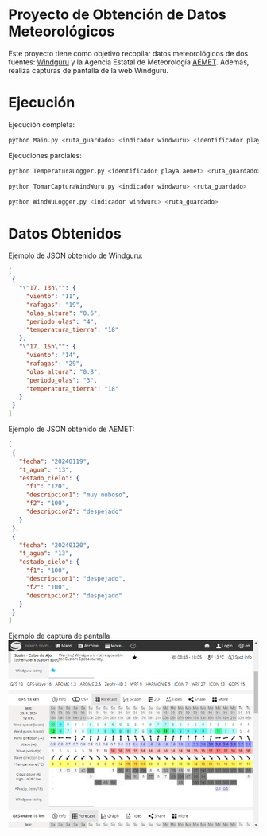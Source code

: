 # Proyecto de Obtención de Datos Meteorológicos
Este proyecto tiene como objetivo recopilar datos meteorológicos de dos fuentes: [Windguru](https://www.windguru.cz/) y la Agencia Estatal de Meteorología [AEMET](https://www.aemet.es/). Además, realiza capturas de pantalla de la web Windguru.

# Ejecución
Ejecución completa:
```bash
python Main.py <ruta_guardado> <indicador windwuru> <identificador playa aemet> 
```

Ejecuciones parciales:

```bash
python TemperaturaLogger.py <identificador playa aemet> <ruta_guardado>
```


```bash
python TomarCapturaWindWuru.py <indicador windwuru> <ruta_guardado>
```


```bash
python WindWuLogger.py <indicador windwuru> <ruta_guardado>
```


# Datos Obtenidos
Ejemplo de JSON obtenido de Windguru:

 ```json
[
  {
    "\"17. 13h\"": {
      "viento": "11",
      "rafagas": "19",
      "olas_altura": "0.6",
      "periodo_olas": "4",
      "temperatura_tierra": "18"
    },
    "\"17. 15h\"": {
      "viento": "14",
      "rafagas": "29",
      "olas_altura": "0.8",
      "periodo_olas": "3",
      "temperatura_tierra": "18"
    }
  }
]
 ```


Ejemplo de JSON obtenido de AEMET:

 ```json
[
  {
    "fecha": "20240119",
    "t_agua": "13",
    "estado_cielo": {
      "f1": "120",
      "descripcion1": "muy nuboso",
      "f2": "100",
      "descripcion2": "despejado"
    }
  },
  {
    "fecha": "20240120",
    "t_agua": "13",
    "estado_cielo": {
      "f1": "100",
      "descripcion1": "despejado",
      "f2": "100",
      "descripcion2": "despejado"
    }
  }
]
 ```

Ejemplo de captura de pantalla
![Captura de Pantalla de Windguru](data/capturas/windguru_2024_01_20_22_05.png)

